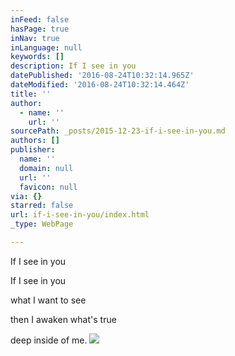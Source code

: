 ```yaml
---
inFeed: false
hasPage: true
inNav: true
inLanguage: null
keywords: []
description: If I see in you
datePublished: '2016-08-24T10:32:14.965Z'
dateModified: '2016-08-24T10:32:14.464Z'
title: ''
author:
  - name: ''
    url: ''
sourcePath: _posts/2015-12-23-if-i-see-in-you.md
authors: []
publisher:
  name: ''
  domain: null
  url: ''
  favicon: null
via: {}
starred: false
url: if-i-see-in-you/index.html
_type: WebPage

---
```

If I see in you

If I see in you 

what I want to see 

then I awaken what's true 

deep inside of me. ![](https://s3-us-west-2.amazonaws.com/the-grid-img/p/dbdd60df299afd2f689b51864a22a3ecbb6f28e0.jpg)